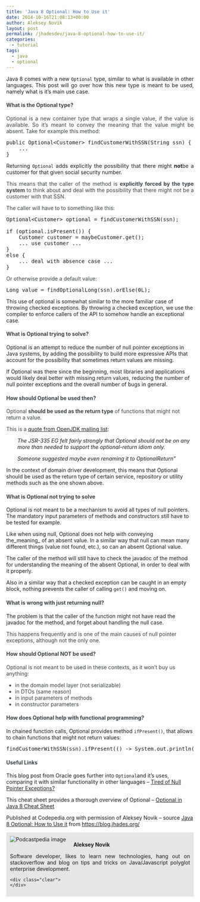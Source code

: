 ```yaml
---
title: 'Java 8 Optional: How to Use it'
date: 2014-10-16T21:08:13+00:00
author: Aleksey Novik
layout: post
permalink: /jhadesdev/java-8-optional-how-to-use-it/
categories:
  - tutorial
tags:
  - java
  - optional
---
```

<p style="text-align: justify;">
  Java 8 comes with a new <code>Optional</code> type, similar to what is available in other languages. This post will go over how this new type is meant to be used, namely what is it&#8217;s main use case.
</p>

<h4 id="whatistheoptionaltype" style="color: #3a4145;">
  What is the Optional type?
</h4>

<!--more-->

<p style="color: #3a4145; text-align: justify;">
  Optional is a new container type that wraps a single value, if the value is available. So it&#8217;s meant to convey the meaning that the value might be absent. Take for example this method:
</p>

<pre class="lang:java decode:true ">public Optional&lt;Customer&gt; findCustomerWithSSN(String ssn) {
    ...
}</pre>

<p style="text-align: justify;">
  Returning <code>Optional</code> adds explicitly the possibility that there might <strong>not</strong>be a customer for that given social security number.
</p>

<p style="color: #3a4145; text-align: justify;">
  This means that the caller of the method is <strong>explicitly forced by the type system</strong> to think about and deal with the possibility that there might not be a customer with that SSN.
</p>

<p style="color: #3a4145;">
  The caller will have to to something like this:
</p>

<pre class="lang:java decode:true ">Optional&lt;Customer&gt; optional = findCustomerWithSSN(ssn);

if (optional.isPresent()) {
    Customer customer = maybeCustomer.get();
    ... use customer ...
}
else {
    ... deal with absence case ...
}</pre>

<span style="color: #3a4145;">Or otherwise provide a default value:</span>

<pre class="lang:java decode:true ">Long value = findOptionalLong(ssn).orElse(0L);</pre>

This use of optional is somewhat similar to the more familiar case of throwing checked exceptions. By throwing a checked exception, we use the compiler to enforce callers of the API to somehow handle an exceptional case.

<h4 id="whatisoptionaltryingtosolve" style="color: #3a4145;">
  What is Optional trying to solve?
</h4>

Optional is an attempt to reduce the number of null pointer exceptions in Java systems, by adding the possibility to build more expressive APIs that account for the possibility that sometimes return values are missing.

If Optional was there since the beginning, most libraries and applications would likely deal better with missing return values, reducing the number of null pointer exceptions and the overall number of bugs in general.

<h4 id="howshouldoptionalbeusedthen" style="color: #3a4145;">
  How should Optional be used then?
</h4>

<p style="color: #3a4145;">
  Optional <strong>should be used as the return type</strong> of functions that might not return a value.
</p>

<p style="color: #3a4145;">
  This is a <a href="https://mail.openjdk.java.net/pipermail/jdk8-dev/2013-September/003274.html">quote from OpenJDK mailing list</a>:
</p>

<p style="font-style: italic; padding-left: 30px;">
  The JSR-335 EG felt fairly strongly that Optional should not be on any more than needed to support the optional-return idiom only.
</p>

<p style="font-style: italic; padding-left: 30px;">
  Someone suggested maybe even renaming it to OptionalReturn&#8221;
</p>

In the context of domain driver development, this means that Optional should be used as the return type of certain service, repository or utility methods such as the one shown above.

<h4 id="whatisoptionalnottryingtosolve" style="color: #3a4145;">
  What is Optional not trying to solve
</h4>

Optional is not meant to be a mechanism to avoid all types of null pointers. The mandatory input parameters of methods and constructors still have to be tested for example.

Like when using null, Optional does not help with conveying the_meaning_ of an absent value. In a similar way that null can mean many different things (value not found, etc.), so can an absent Optional value.

The caller of the method will still have to check the javadoc of the method for understanding the meaning of the absent Optional, in order to deal with it properly.

Also in a similar way that a checked exception can be caught in an empty block, nothing prevents the caller of calling `get()` and moving on.

<h4 id="whatiswrongwithjustreturningnull" style="color: #3a4145;">
  What is wrong with just returning null?
</h4>

The problem is that the caller of the function might not have read the javadoc for the method, and forget about handling the null case.

<p style="color: #3a4145;">
  This happens frequently and is one of the main causes of null pointer exceptions, although not the only one.
</p>

<h4 id="howshouldoptionalnotbeused" style="color: #3a4145;">
  How should Optional NOT be used?
</h4>

<p style="color: #3a4145;">
  Optional is not meant to be used in these contexts, as it won&#8217;t buy us anything:
</p>

<ul style="color: #3a4145;">
  <li>
    in the domain model layer (not serializable)
  </li>
  <li>
    in DTOs (same reason)
  </li>
  <li>
    in input parameters of methods
  </li>
  <li>
    in constructor parameters
  </li>
</ul>

<h4 id="howdoesoptionalhelpwithfunctionalprogramming" style="color: #3a4145;">
  How does Optional help with functional programming?
</h4>

In chained function calls, Optional provides method `ifPresent()`, that allows to chain functions that might not return values:

<pre class="lang:java decode:true ">findCustomerWithSSN(ssn).ifPresent(() -&gt; System.out.println("customer exists!"));</pre>

<h4 id="usefullinks" style="color: #3a4145;">
  Useful Links
</h4>

This blog post from Oracle goes further into `Optional`and it&#8217;s uses, comparing it with similar functionality in other languages &#8211; [Tired of Null Pointer Exceptions?](https://www.oracle.com/technetwork/articles/java/java8-optional-2175753.html)

This cheat sheet provides a thorough overview of Optional &#8211; [Optional in Java 8 Cheat Sheet](https://java.dzone.com/articles/optional-java-8-cheat-sheet)

<p class="note_normal">
  Published at Codepedia.org with permission of Aleksey Novik &#8211; source <a title="https://blog.jhades.org/java-8-how-to-use-optional/" href="https://blog.jhades.org/java-8-how-to-use-optional/" target="_blank">Java 8 Optional: How to Use it</a> from <a title="https://blog.jhades.org/" href="https://blog.jhades.org/" target="_blank">https://blog.jhades.org/</a>
</p>

<div id="about_author" style="background-color: #e6e6e6; padding: 10px;">
  <img id="author_portrait" style="float: left; margin-right: 20px;" src="https://lh6.googleusercontent.com/-nJLCOBcwQyQ/U3PTSOfhw_I/AAAAAAAAABI/w21JxlhW4lo/s498-no/my-blog-53.jpg" alt="Podcastpedia image" />

  <p id="about_author_header">
    <strong>Aleksey Novik</strong>
  </p>

  <div id="author_details" style="text-align: justify;">
    Software developer, likes to learn new technologies, hang out on stackoverflow and blog on tips and tricks on Java/Javascript polyglot enterprise development.
  </div>

  <div id="follow_social" style="clear: both;">
    <div id="social_logos">
      <a class="icon-earth" href="https://blog.jhades.org/" target="_blank"> </a> <a class="icon-googleplus" href="https://plus.google.com/113901291479894108481/posts" target="_blank"> </a> <a class="icon-twitter" href="https://twitter.com/JhadesDev" target="_blank"> </a> <a class="icon-github" href="https://github.com/jhades" target="_blank"> </a>
    </div>

    <div class="clear">
    </div>
  </div>
</div>
